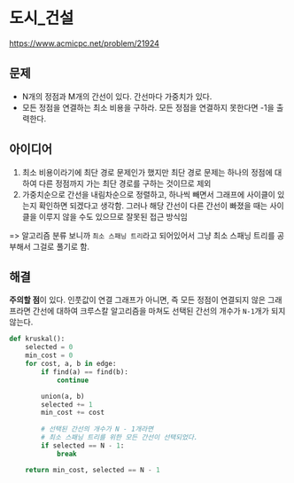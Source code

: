 # 도시_건설

https://www.acmicpc.net/problem/21924

## 문제

- N개의 정점과 M개의 간선이 있다. 간선마다 가중치가 있다.
- 모든 정점을 연결하는 최소 비용을 구하라. 모든 정점을 연결하지 못한다면 -1을 출력한다.

## 아이디어

1. 최소 비용이라기에 최단 경로 문제인가 했지만 최단 경로 문제는 하나의 정점에 대하여 다른 정점까지 가는 최단 경로를 구하는 것이므로 제외
2. 가중치순으로 간선을 내림차순으로 정렬하고, 하나씩 빼면서 그래프에 사이클이 있는지 확인하면 되겠다고 생각함. 그러나 해당 간선이 다른 간선이 빠졌을 때는 사이클을 이루지 않을 수도 있으므로 잘못된 접근 방식임

=> 알고리즘 분류 보니까 `최소 스패닝 트리`라고 되어있어서 그냥 최소 스패닝 트리를 공부해서 그걸로 풀기로 함.

## 해결

**주의할 점**이 있다. 인풋값이 연결 그래프가 아니면, 즉 모든 정점이 연결되지 않은 그래프라면 간선에 대하여 크루스칼 알고리즘을 마쳐도 선택된 간선의 개수가 `N-1`개가 되지 않는다.
```python
def kruskal():
	selected = 0
	min_cost = 0
	for cost, a, b in edge:
		if find(a) == find(b):
			continue

		union(a, b)
		selected += 1
		min_cost += cost
        
        # 선택된 간선의 개수가 N - 1개라면
        # 최소 스패닝 트리를 위한 모든 간선이 선택되었다.
        if selected == N - 1:
			break

	return min_cost, selected == N - 1

```
